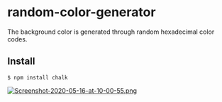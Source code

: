 # random-color-generator

The background color is generated through random hexadecimal color codes.

## Install

``` $ npm install chalk ```


[![Screenshot-2020-05-16-at-10-00-55.png](https://i.postimg.cc/V6fYvSCq/Screenshot-2020-05-16-at-10-00-55.png)](https://postimg.cc/zLQmPGpv)

